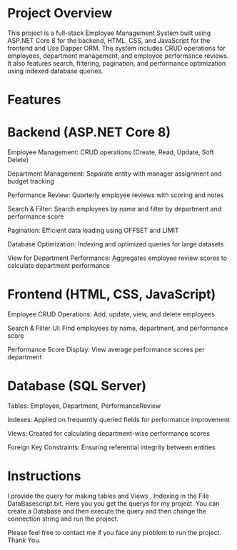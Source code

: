 # Project Overview
This project is a full-stack Employee Management System built using ASP.NET Core 8 for the backend, HTML, CSS, and JavaScript for the frontend and Use Dapper ORM. The system includes CRUD operations for employees, department management, and employee performance reviews. It also features search, filtering, pagination, and performance optimization using indexed database queries.

Features
============
Backend (ASP.NET Core 8)
=================================
Employee Management: CRUD operations (Create, Read, Update, Soft Delete)

Department Management: Separate entity with manager assignment and budget tracking

Performance Review: Quarterly employee reviews with scoring and notes

Search & Filter: Search employees by name and filter by department and performance score

Pagination: Efficient data loading using OFFSET and LIMIT

Database Optimization: Indexing and optimized queries for large datasets

View for Department Performance: Aggregates employee review scores to calculate department performance

Frontend (HTML, CSS, JavaScript)
================================================
Employee CRUD Operations: Add, update, view, and delete employees

Search & Filter UI: Find employees by name, department, and performance score

Performance Score Display: View average performance scores per department

Database (SQL Server)
====================================
Tables: Employee, Department, PerformanceReview

Indexes: Applied on frequently queried fields for performance improvement

Views: Created for calculating department-wise performance scores

Foreign Key Constraints: Ensuring referential integrity between entities

Instructions
==============================================
I provide the query for making tables and Views , Indexing in the File DataBasescript.txt. Here you you get the querys for my project. You can create a Database and then execute the query and then change the connection string and run the project.

Please feel free to contact me if you face any problem to run the project.
Thank You.
